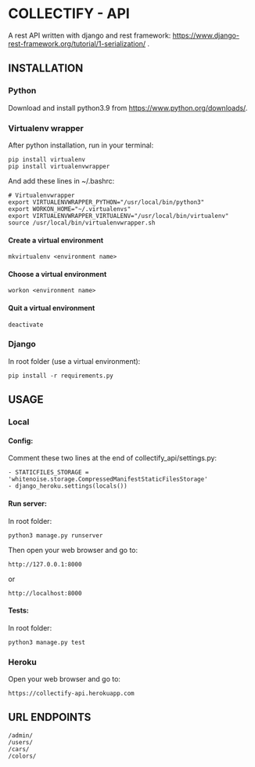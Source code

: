 # COLLECTIFY - API
A rest API written with django and rest framework: https://www.django-rest-framework.org/tutorial/1-serialization/ .

## INSTALLATION

### Python
Download and install python3.9 from https://www.python.org/downloads/.

### Virtualenv wrapper
After python installation, run in your terminal:
```
pip install virtualenv
pip install virtualenvwrapper
```
And add these lines in ~/.bashrc:
```
# Virtualenvwrapper
export VIRTUALENVWRAPPER_PYTHON="/usr/local/bin/python3"
export WORKON_HOME="~/.virtualenvs"
export VIRTUALENVWRAPPER_VIRTUALENV="/usr/local/bin/virtualenv"
source /usr/local/bin/virtualenvwrapper.sh
```

#### Create a virtual environment
```
mkvirtualenv <environment name>
```

#### Choose a virtual environment
```
workon <environment name>
```

#### Quit a virtual environment
```
deactivate
```

### Django
In root folder (use a virtual environment):
```
pip install -r requirements.py
```

## USAGE

### Local

#### Config:
Comment these two lines at the end of collectify_api/settings.py:
```
- STATICFILES_STORAGE = 'whitenoise.storage.CompressedManifestStaticFilesStorage'
- django_heroku.settings(locals())
```

#### Run server:
In root folder:
```
python3 manage.py runserver
```
Then open your web browser and go to:
```
http://127.0.0.1:8000
```
or
```
http://localhost:8000
```

#### Tests:
In root folder:
```
python3 manage.py test
```

### Heroku
Open your web browser and go to:
```
https://collectify-api.herokuapp.com
```

## URL ENDPOINTS
```
/admin/
/users/
/cars/
/colors/
```
